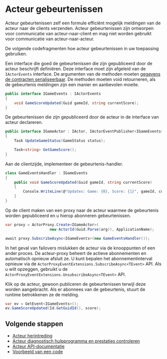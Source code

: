<properties
   pageTitle="Betrouwbare betrokkenen gebeurtenissen | Microsoft Azure"
   description="Inleiding tot gebeurtenissen voor Service stof betrouwbare betrokkenen."
   services="service-fabric"
   documentationCenter=".net"
   authors="vturecek"
   manager="timlt"
   editor=""/>

<tags
   ms.service="service-fabric"
   ms.devlang="dotnet"
   ms.topic="article"
   ms.tgt_pltfrm="NA"
   ms.workload="NA"
   ms.date="08/30/2016"
   ms.author="amanbha"/>


# <a name="actor-events"></a>Acteur gebeurtenissen
Acteur gebeurtenissen zelf een formule efficiënt mogelijk meldingen van de acteur naar de clients verzenden. Acteur gebeurtenissen zijn ontworpen voor communicatie van acteur-naar-client en mag niet worden gebruikt voor communicatie van acteur-naar-acteur.

De volgende codefragmenten hoe acteur gebeurtenissen in uw toepassing gebruiken.

Een interface die goed de gebeurtenissen die zijn gepubliceerd door de acteur beschrijft definiëren. Deze interface moet zijn afgeleid van de `IActorEvents` interface. De argumenten van de methoden moeten [gegevens de contracten serialiseerbaar](service-fabric-reliable-actors-notes-on-actor-type-serialization.md). De methoden moeten void retourneren, als de gebeurtenis meldingen zijn een manier en aanbevolen moeite.

```csharp
public interface IGameEvents : IActorEvents
{
    void GameScoreUpdated(Guid gameId, string currentScore);
}
```

De gebeurtenissen die zijn gepubliceerd door de acteur in de interface van acteur declareren.

```csharp
public interface IGameActor : IActor, IActorEventPublisher<IGameEvents>
{
    Task UpdateGameStatus(GameStatus status);

    Task<string> GetGameScore();
}
```

Aan de clientzijde, implementeer de gebeurtenis-handler.

```csharp
class GameEventsHandler : IGameEvents
{
    public void GameScoreUpdated(Guid gameId, string currentScore)
    {
        Console.WriteLine(@"Updates: Game: {0}, Score: {1}", gameId, currentScore);
    }
}
```

Op de client maken van een proxy naar de acteur waarmee de gebeurtenis worden gepubliceerd en u hierop abonneren gebeurtenissen.

```csharp
var proxy = ActorProxy.Create<IGameActor>(
                    new ActorId(Guid.Parse(arg)), ApplicationName);

await proxy.SubscribeAsync<IGameEvents>(new GameEventsHandler());
```

In het geval van failovers mislukken de acteur via de knooppunten of een ander proces. De acteur-proxy beheert de actieve abonnementen en automatisch opnieuw afsluit ze. U kunt bepalen het abonnementinterval opnieuw via de `ActorProxyEventExtensions.SubscribeAsync<TEvent>` API. Als u wilt opzeggen, gebruikt u de `ActorProxyEventExtensions.UnsubscribeAsync<TEvent>` API.

Klik op de acteur, gewoon publiceren de gebeurtenissen terwijl deze worden aangebracht. Als er abonnees van de gebeurtenis, stuurt de runtime betrokkenen ze de melding.

```csharp
var ev = GetEvent<IGameEvents>();
ev.GameScoreUpdated(Id.GetGuidId(), score);
```

## <a name="next-steps"></a>Volgende stappen
 - [Acteur herintreding](service-fabric-reliable-actors-reentrancy.md)
 - [Acteur diagnostisch hulpprogramma en prestaties controleren](service-fabric-reliable-actors-diagnostics.md)
 - [Acteur API-documentatie](https://msdn.microsoft.com/library/azure/dn971626.aspx)
 - [Voorbeeld van een code](https://github.com/Azure/servicefabric-samples)
